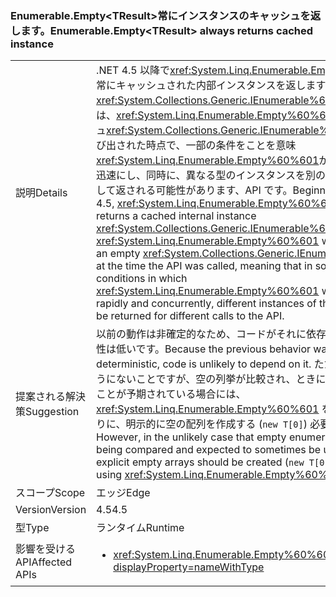 ### <a name="enumerableemptylttresultgt-always-returns-cached-instance"></a><span data-ttu-id="4b5ed-101">Enumerable.Empty&lt;TResult&gt;常にインスタンスのキャッシュを返します。</span><span class="sxs-lookup"><span data-stu-id="4b5ed-101">Enumerable.Empty&lt;TResult&gt; always returns cached instance</span></span>

|   |   |
|---|---|
|<span data-ttu-id="4b5ed-102">説明</span><span class="sxs-lookup"><span data-stu-id="4b5ed-102">Details</span></span>|<span data-ttu-id="4b5ed-103">.NET 4.5 以降で<xref:System.Linq.Enumerable.Empty%60%601>常にキャッシュされた内部インスタンスを返します<xref:System.Collections.Generic.IEnumerable%601>です。以前は、<xref:System.Linq.Enumerable.Empty%60%601>空キャッシュ<xref:System.Collections.Generic.IEnumerable%601>API が呼び出された時点で、一部の条件をことを意味<xref:System.Linq.Enumerable.Empty%60%601>が呼び出された迅速にし、同時に、異なる型のインスタンスを別の呼び出しに対して返される可能性があります、API です。</span><span class="sxs-lookup"><span data-stu-id="4b5ed-103">Beginning in .NET 4.5, <xref:System.Linq.Enumerable.Empty%60%601> always returns a cached internal instance <xref:System.Collections.Generic.IEnumerable%601>.Previously, <xref:System.Linq.Enumerable.Empty%60%601> would cache an empty <xref:System.Collections.Generic.IEnumerable%601> at the time the API was called, meaning that in some conditions in which <xref:System.Linq.Enumerable.Empty%60%601> was called rapidly and concurrently, different instances of the type could be returned for different calls to the API.</span></span>|
|<span data-ttu-id="4b5ed-104">提案される解決策</span><span class="sxs-lookup"><span data-stu-id="4b5ed-104">Suggestion</span></span>|<span data-ttu-id="4b5ed-105">以前の動作は非確定的なため、コードがそれに依存している可能性は低いです。</span><span class="sxs-lookup"><span data-stu-id="4b5ed-105">Because the previous behavior was non-deterministic, code is unlikely to depend on it.</span></span> <span data-ttu-id="4b5ed-106">ただし、ありそうにないことですが、空の列挙が比較され、ときには等しくないことが予期されている場合には、<xref:System.Linq.Enumerable.Empty%60%601> を使用する代わりに、明示的に空の配列を作成する (<code>new T[0]</code>) 必要があります。</span><span class="sxs-lookup"><span data-stu-id="4b5ed-106">However, in the unlikely case that empty enumerables are being compared and expected to sometimes be unequal, explicit empty arrays should be created (<code>new T[0]</code>) instead of using <xref:System.Linq.Enumerable.Empty%60%601>.</span></span>|
|<span data-ttu-id="4b5ed-107">スコープ</span><span class="sxs-lookup"><span data-stu-id="4b5ed-107">Scope</span></span>|<span data-ttu-id="4b5ed-108">エッジ</span><span class="sxs-lookup"><span data-stu-id="4b5ed-108">Edge</span></span>|
|<span data-ttu-id="4b5ed-109">Version</span><span class="sxs-lookup"><span data-stu-id="4b5ed-109">Version</span></span>|<span data-ttu-id="4b5ed-110">4.5</span><span class="sxs-lookup"><span data-stu-id="4b5ed-110">4.5</span></span>|
|<span data-ttu-id="4b5ed-111">型</span><span class="sxs-lookup"><span data-stu-id="4b5ed-111">Type</span></span>|<span data-ttu-id="4b5ed-112">ランタイム</span><span class="sxs-lookup"><span data-stu-id="4b5ed-112">Runtime</span></span>|
|<span data-ttu-id="4b5ed-113">影響を受ける API</span><span class="sxs-lookup"><span data-stu-id="4b5ed-113">Affected APIs</span></span>|<ul><li><xref:System.Linq.Enumerable.Empty%60%601?displayProperty=nameWithType></li></ul>|

